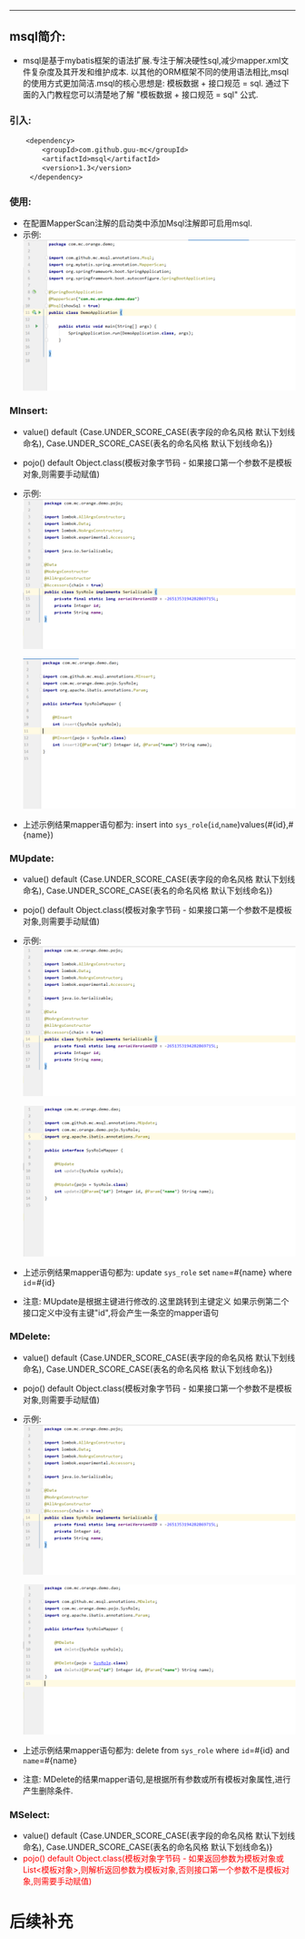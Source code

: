 ***

## **msql简介:**

   * msql是基于mybatis框架的语法扩展.专注于解决硬性sql,减少mapper.xml文件复杂度及其开发和维护成本.
以其他的ORM框架不同的使用语法相比,msql的使用方式更加简洁.msql的核心思想是: 模板数据 + 接口规范 = sql.
通过下面的入门教程您可以清楚地了解 "模板数据 + 接口规范 = sql" 公式.

### **引入:**
        <dependency>
            <groupId>com.github.guu-mc</groupId>
            <artifactId>msql</artifactId>
            <version>1.3</version>
         </dependency>


### **使用:**
  * 在配置MapperScan注解的启动类中添加Msql注解即可启用msql.
  * 示例:
    ![image](./images/20190808014446.png)


### MInsert:
  * value() default {Case.UNDER_SCORE_CASE(表字段的命名风格 默认下划线命名), Case.UNDER_SCORE_CASE(表名的命名风格 默认下划线命名)}
  * pojo() default Object.class(模板对象字节码 - 如果接口第一个参数不是模板对象,则需要手动赋值)
  * 示例:
    ![image](./images/20190808023855.png)

    ![image](./images/20190808024026.png)
  * 上述示例结果mapper语句都为: insert into `sys_role`(`id`,`name`)values(#{id},#{name})


### MUpdate:
  * value() default {Case.UNDER_SCORE_CASE(表字段的命名风格 默认下划线命名), Case.UNDER_SCORE_CASE(表名的命名风格 默认下划线命名)}
  * pojo() default Object.class(模板对象字节码 - 如果接口第一个参数不是模板对象,则需要手动赋值)
  * 示例:
    ![image](./images/20190808023855.png)

    ![image](./images/20190808105417.png)
  * 上述示例结果mapper语句都为: update `sys_role` set `name`=#{name} where `id`=#{id}
  * 注意: MUpdate是根据主键进行修改的.这里跳转到主键定义 如果示例第二个接口定义中没有主键"id",将会产生一条空的mapper语句


### MDelete:

  * value() default {Case.UNDER_SCORE_CASE(表字段的命名风格 默认下划线命名), Case.UNDER_SCORE_CASE(表名的命名风格 默认下划线命名)}
  * pojo() default Object.class(模板对象字节码 - 如果接口第一个参数不是模板对象,则需要手动赋值)
  * 示例:
    ![image](./images/20190808023855.png)

    ![image](./images/20190808111258.png)
  * 上述示例结果mapper语句都为: delete from `sys_role` where `id`=#{id} and `name`=#{name}
  * 注意: MDelete的结果mapper语句,是根据所有参数或所有模板对象属性,进行产生删除条件.


### MSelect:

  * value() default {Case.UNDER_SCORE_CASE(表字段的命名风格 默认下划线命名), Case.UNDER_SCORE_CASE(表名的命名风格 默认下划线命名)}
  * <label style="color:red">pojo() default Object.class(模板对象字节码 - 如果返回参数为模板对象或List<模板对象>,则解析返回参数为模板对象,否则接口第一个参数不是模板对象,则需要手动赋值)</label>


# 后续补充
